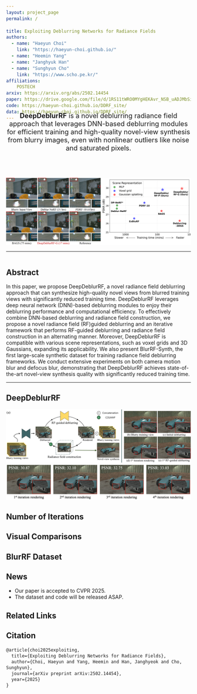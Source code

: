 ```yaml
---
layout: project_page
permalink: /

title: Exploiting Deblurring Networks for Radiance Fields
authors:
  - name: "Haeyun Choi"
    link: "https://haeyun-choi.github.io/"
  - name: "Heemin Yang"
  - name: "Janghyuk Han"
  - name: "Sunghyun Cho"
    link: "https://www.scho.pe.kr/"
affiliations:
    POSTECH
arxiv: https://arxiv.org/abs/2502.14454
paper: https://drive.google.com/file/d/1RS11tWRO0MYgHEKAvr_NSB_uADJMbSij/view?usp=sharing
code: https://haeyun-choi.github.io/DDRF_site/
data: https://haeyun-choi.github.io/DDRF_site/
---
```


<!-- Title and abstract section -->
<div style="font-size: 1.3em; margin-bottom: 70px; margin-top: -40px; text-align: center;">
    <strong>DeepDeblurRF</strong> is a novel deblurring radiance field approach that leverages DNN-based deblurring modules for efficient training and high-quality novel-view synthesis from blurry images, even with nonlinear outliers like noise and saturated pixels.
</div>

![Teaser](/static/image/teaser.png)

---
<!-- Using HTML to center the abstract -->
<div class="columns is-centered has-text-centered">
    <div class="column is-four-fifths">
        <h2>Abstract</h2>
        <div class="content has-text-justified">
In this paper, we propose DeepDeblurRF, a novel radiance field deblurring approach that can synthesize high-quality novel views from blurred training views with significantly reduced training time. DeepDeblurRF leverages deep neural network (DNN)-based deblurring modules to enjoy their deblurring performance and computational efficiency. To effectively combine DNN-based deblurring and radiance field construction, we propose a novel radiance field (RF)guided deblurring and an iterative framework that performs RF-guided deblurring and radiance field construction in an alternating manner. Moreover, DeepDeblurRF is compatible with various scene representations, such as voxel grids and 3D Gaussians, expanding its applicability. We also present BlurRF-Synth, the first large-scale synthetic dataset for training radiance field deblurring frameworks. We conduct extensive experiments on both camera motion blur and defocus blur, demonstrating that DeepDeblurRF achieves state-of-the-art novel-view synthesis quality with significantly reduced training time.
        </div>
    </div>
</div>

---

## DeepDeblurRF
![Framework](/static/image/framework.jpg)
![Iteration](/static/image/iteration.png)

## Number of Iterations

## Visual Comparisons

## BlurRF Dataset

## News
- Our paper is accepted to CVPR 2025.
- The dataset and code will be released ASAP.

## Related Links

<!-- Using HTML to center the abstract 
> Note: This is an example of a Jekyll-based project website template: [Github link](https://github.com/shunzh/project_website).\
> The following content is generated by ChatGPT. The figure is manually added.

## Background
The paper "On Computable Numbers, with an Application to the Entscheidungsproblem" was published by Alan Turing in 1936. In this groundbreaking paper, Turing introduced the concept of a universal computing machine, now known as the Turing machine.

## Objective
Turing's main objective in this paper was to investigate the notion of computability and its relation to the Entscheidungsproblem (the decision problem), which is concerned with determining whether a given mathematical statement is provable or not.


## Key Ideas
1. Turing first presented the concept of a "computable number," which refers to a number that can be computed by an algorithm or a definite step-by-step process.
2. He introduced the notion of a Turing machine, an abstract computational device consisting of an infinite tape divided into cells and a read-write head. The machine can read and write symbols on the tape, move the head left or right, and transition between states based on a set of rules.
3. Turing demonstrated that the set of computable numbers is enumerable, meaning it can be listed in a systematic way, even though it is not necessarily countable.
4. He proved the existence of non-computable numbers, which cannot be computed by any Turing machine.
5. Turing showed that the Entscheidungsproblem is undecidable, meaning there is no algorithm that can determine, for any given mathematical statement, whether it is provable or not.

![Turing Machine](/static/image/Turing_machine.png)

*Figure 1: A representation of a Turing Machine. Source: [Wiki](https://en.wikipedia.org/wiki/Turing_machine).*

## Table: Comparison of Computable and Non-Computable Numbers

| Computable Numbers | Non-Computable Numbers |
|-------------------|-----------------------|
| Rational numbers, e.g., 1/2, 3/4 | Transcendental numbers, e.g., π, e |
| Algebraic numbers, e.g., √2, ∛3 | Non-algebraic numbers, e.g., √2 + √3 |
| Numbers with finite decimal representations | Numbers with infinite, non-repeating decimal representations |

He used the concept of a universal Turing machine to prove that the set of computable functions is recursively enumerable, meaning it can be listed by an algorithm.

## Significance
Turing's paper laid the foundation for the theory of computation and had a profound impact on the development of computer science. The Turing machine became a fundamental concept in theoretical computer science, serving as a theoretical model for studying the limits and capabilities of computation. Turing's work also influenced the development of programming languages, algorithms, and the design of modern computers.
-->

## Citation
```
@article{choi2025exploiting,
  title={Exploiting Deblurring Networks for Radiance Fields},
  author={Choi, Haeyun and Yang, Heemin and Han, Janghyeok and Cho, Sunghyun},
  journal={arXiv preprint arXiv:2502.14454},
  year={2025}
}
```
